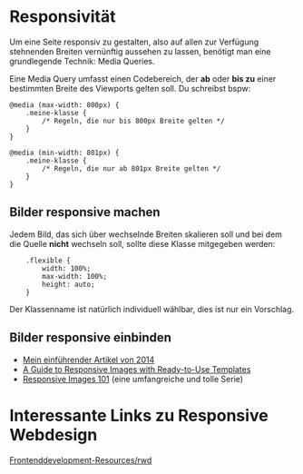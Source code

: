 # Responsivität

Um eine Seite responsiv zu gestalten, also auf allen zur Verfügung stehnenden Breiten vernünftig aussehen zu lassen, benötigt man eine grundlegende Technik: Media Queries. 

Eine Media Query umfasst einen Codebereich, der **ab** oder **bis zu** einer bestimmten Breite des Viewports gelten soll. Du schreibst bspw:

````
@media (max-width: 800px) {
    .meine-klasse {
        /* Regeln, die nur bis 800px Breite gelten */
    }
}

@media (min-width: 801px) {
    .meine-klasse {
        /* Regeln, die nur ab 801px Breite gelten */
    }
}
````

## Bilder responsive machen

Jedem Bild, das sich über wechselnde Breiten skalieren soll und bei dem die Quelle **nicht** wechseln soll, sollte diese Klasse mitgegeben werden:

````
    .flexible {
        width: 100%;
        max-width: 100%;
        height: auto;
    }
````
Der Klassenname ist natürlich individuell wählbar, dies ist nur ein Vorschlag.

## Bilder responsive einbinden

- [Mein einführender Artikel von 2014](http://webkrauts.de/artikel/2014/der-neue-standard-fuer-responsive-bilder)
- [A Guide to Responsive Images with Ready-to-Use Templates](https://medium.freecodecamp.org/a-guide-to-responsive-images-with-ready-to-use-templates-c400bd65c433)
- [Responsive Images 101](https://cloudfour.com/thinks/responsive-images-101-definitions/) (eine umfangreiche und tolle Serie)

# Interessante Links zu Responsive Webdesign

[Frontenddevelopment-Resources/rwd](http://jensgro.github.io/Frontenddevelopment-Resources/rwd.html)
